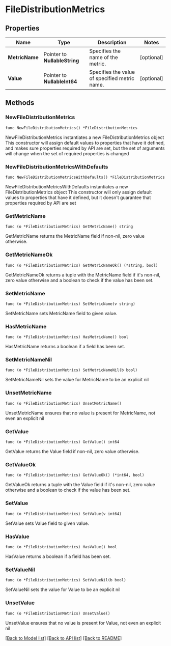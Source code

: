 # FileDistributionMetrics

## Properties

Name | Type | Description | Notes
------------ | ------------- | ------------- | -------------
**MetricName** | Pointer to **NullableString** | Specifies the name of the metric. | [optional] 
**Value** | Pointer to **NullableInt64** | Specifies the value of specified metric name. | [optional] 

## Methods

### NewFileDistributionMetrics

`func NewFileDistributionMetrics() *FileDistributionMetrics`

NewFileDistributionMetrics instantiates a new FileDistributionMetrics object
This constructor will assign default values to properties that have it defined,
and makes sure properties required by API are set, but the set of arguments
will change when the set of required properties is changed

### NewFileDistributionMetricsWithDefaults

`func NewFileDistributionMetricsWithDefaults() *FileDistributionMetrics`

NewFileDistributionMetricsWithDefaults instantiates a new FileDistributionMetrics object
This constructor will only assign default values to properties that have it defined,
but it doesn't guarantee that properties required by API are set

### GetMetricName

`func (o *FileDistributionMetrics) GetMetricName() string`

GetMetricName returns the MetricName field if non-nil, zero value otherwise.

### GetMetricNameOk

`func (o *FileDistributionMetrics) GetMetricNameOk() (*string, bool)`

GetMetricNameOk returns a tuple with the MetricName field if it's non-nil, zero value otherwise
and a boolean to check if the value has been set.

### SetMetricName

`func (o *FileDistributionMetrics) SetMetricName(v string)`

SetMetricName sets MetricName field to given value.

### HasMetricName

`func (o *FileDistributionMetrics) HasMetricName() bool`

HasMetricName returns a boolean if a field has been set.

### SetMetricNameNil

`func (o *FileDistributionMetrics) SetMetricNameNil(b bool)`

 SetMetricNameNil sets the value for MetricName to be an explicit nil

### UnsetMetricName
`func (o *FileDistributionMetrics) UnsetMetricName()`

UnsetMetricName ensures that no value is present for MetricName, not even an explicit nil
### GetValue

`func (o *FileDistributionMetrics) GetValue() int64`

GetValue returns the Value field if non-nil, zero value otherwise.

### GetValueOk

`func (o *FileDistributionMetrics) GetValueOk() (*int64, bool)`

GetValueOk returns a tuple with the Value field if it's non-nil, zero value otherwise
and a boolean to check if the value has been set.

### SetValue

`func (o *FileDistributionMetrics) SetValue(v int64)`

SetValue sets Value field to given value.

### HasValue

`func (o *FileDistributionMetrics) HasValue() bool`

HasValue returns a boolean if a field has been set.

### SetValueNil

`func (o *FileDistributionMetrics) SetValueNil(b bool)`

 SetValueNil sets the value for Value to be an explicit nil

### UnsetValue
`func (o *FileDistributionMetrics) UnsetValue()`

UnsetValue ensures that no value is present for Value, not even an explicit nil

[[Back to Model list]](../README.md#documentation-for-models) [[Back to API list]](../README.md#documentation-for-api-endpoints) [[Back to README]](../README.md)


